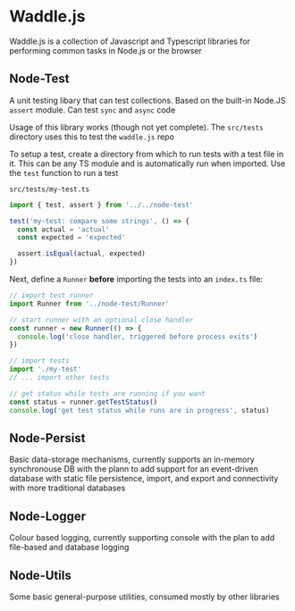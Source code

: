 # Waddle.js

Waddle.js is a collection of Javascript and Typescript libraries for performing
common tasks in Node.js or the browser

## Node-Test

A unit testing libary that can test collections. Based on the built-in Node.JS
`assert` module. Can test `sync` and `async` code

Usage of this library works (though not yet complete). The `src/tests` directory
uses this to test the `waddle.js` repo

To setup a test, create a directory from which to run tests with a test file in
it. This can be any TS module and is automatically run when imported. Use the
`test` function to run a test

`src/tests/my-test.ts`

```ts
import { test, assert } from '../../node-test'

test('my-test: compare some strings', () => {
  const actual = 'actual'
  const expected = 'expected'

  assert.isEqual(actual, expected)
})
```

Next, define a `Runner` **before** importing the tests into an `index.ts` file:

```ts
// import test runner
import Runner from '../node-test/Runner'

// start runner with an optional close handler
const runner = new Runner(() => {
  console.log('close handler, triggered before process exits')
})

// import tests
import './my-test'
// ... import other tests

// get status while tests are running if you want
const status = runner.getTestStatus()
console.log('get test status while runs are in progress', status)
```

## Node-Persist

Basic data-storage mechanisms, currently supports an in-memory synchronouse DB
with the plann to add support for an event-driven database with static file
persistence, import, and export and connectivity with more traditional databases

## Node-Logger

Colour based logging, currently supporting console with the plan to add
file-based and database logging

## Node-Utils

Some basic general-purpose utilities, consumed mostly by other libraries
